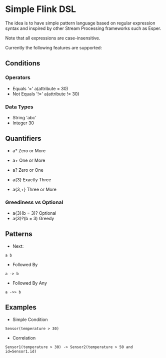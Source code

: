 # Simple Flink DSL

The idea is to have simple pattern language based
on regular expression syntax and inspired by other Stream Processing
frameworks such as Esper.

Note that all expressions are case-insensitive.

Currently the following features are supported:

## Conditions

### Operators

* Equals '='
a(attribute = 30)
* Not Equals '!='
a(attribute != 30)

### Data Types

* String 'abc'
* Integer 30

## Quantifiers

* a* Zero or More 

* a+ One or More

* a? Zero or One

* a{3} Exactly Three 

* a{3,+} Three or More

### Greediness vs Optional

* a{3}(b = 3)? Optional
* a{3}?(b = 3) Greedy


## Patterns

* Next:

```
a b
```

* Followed By 

```
a -> b
```

* Followed By Any

```
a ->> b
```

## Examples

* Simple Condition

```
Sensor(temperature > 30)
```

* Correlation

```
Sensor1(temperature > 30) -> Sensor2(temperature > 50 and id=Sensor1.id)
 ```